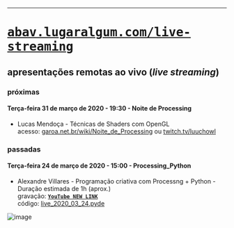 ---
# <span style='font-family: monospace;'>[abav.lugaralgum.com/live-streaming](https://abav.lugaralgum.com/live-streaming)</span>
## apresentações remotas ao vivo (*live streaming*)

### próximas

#### Terça-feira 31 de março de 2020 - 19:30 - Noite de Processing

- Lucas Mendoça - Técnicas de Shaders com OpenGL<br>acesso: [garoa.net.br/wiki/Noite_de_Processing](https://garoa.net.br/wiki/Noite_de_Processing) ou [twitch.tv/luuchowl](https://www.twitch.tv/luuchowl)

### passadas

#### Terça-feira 24 de março de 2020 - 15:00 - Processing_Python

- Alexandre Villares - Programação criativa com Processng + Python - Duração estimada de 1h (aprox.)<br>gravação: **[`YouTube NEW LINK`](https://youtu.be/-kROsOpXxS0)**</br>código: [live_2020_03_24.pyde](https://gist.github.com/villares/1dcabd2587066474a977547812679fd5)

![image](https://user-images.githubusercontent.com/3694604/77466157-c2c5ff80-6e01-11ea-950e-0c19da876b82.png)
